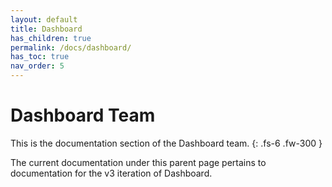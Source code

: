 ```yaml
---
layout: default
title: Dashboard
has_children: true
permalink: /docs/dashboard/
has_toc: true
nav_order: 5
---
```


# Dashboard Team

This is the documentation section of the Dashboard team. 
{: .fs-6 .fw-300 }

The current documentation under this parent page pertains to documentation for the v3 iteration of Dashboard.


